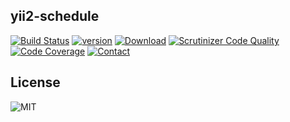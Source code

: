 yii2-schedule
------------


[![Build Status](https://img.shields.io/travis/mythteam/yii2-schedule.svg?style=flat-square)](http://travis-ci.org/mythteam/yii2-schedule)
[![version](https://img.shields.io/packagist/v/mythteam/yii2-schedule.svg?style=flat-square)](https://packagist.org/packages/mythteam/yii2-schedule)
[![Download](https://img.shields.io/packagist/dt/mythteam/yii2-schedule.svg?style=flat-square)](https://packagist.org/packages/mythteam/yii2-schedule)
[![Scrutinizer Code Quality](https://img.shields.io/scrutinizer/g/mythteam/yii2-schedule.svg?style=flat-square)](https://scrutinizer-ci.com/g/mythteam/yii2-schedule)
[![Code Coverage](https://img.shields.io/scrutinizer/coverage/g/mythteam/yii2-schedule.svg?style=flat-square)](https://scrutinizer-ci.com/g/mythteam/yii2-schedule)
[![Contact](https://img.shields.io/badge/weibo-@chunqiang-blue.svg?style=flat-square)](http://weibo.com/chunqiang)




## License

![MIT](https://img.shields.io/badge/license-MIT-blue.svg?style=flat-square)
